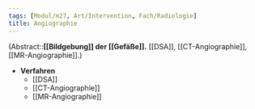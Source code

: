 ```yaml
---
tags: [Modul/m27, Art/Intervention, Fach/Radiologie]
title: Angiographie
---
```

(Abstract::**[[Bildgebung]] der [[Gefäße]].** [[DSA]], [[CT-Angiographie]], [[MR-Angiographie]].)
- **Verfahren**
	- [[DSA]]
	- [[CT-Angiographie]]
	- [[MR-Angiographie]]